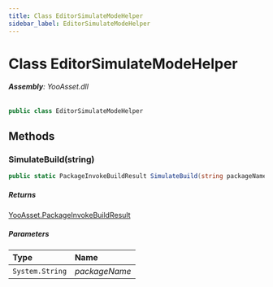 ```yaml
---
title: Class EditorSimulateModeHelper
sidebar_label: EditorSimulateModeHelper
---
```

# Class EditorSimulateModeHelper


###### **Assembly**: YooAsset.dll

```csharp title="Declaration"
public class EditorSimulateModeHelper
```
## Methods
### SimulateBuild(string)


```csharp title="Declaration"
public static PackageInvokeBuildResult SimulateBuild(string packageName)
```

##### Returns

[YooAsset.PackageInvokeBuildResult](../YooAsset/PackageInvokeBuildResult.md)

##### Parameters

| Type | Name |
|:--- |:--- |
| `System.String` | *packageName* |

